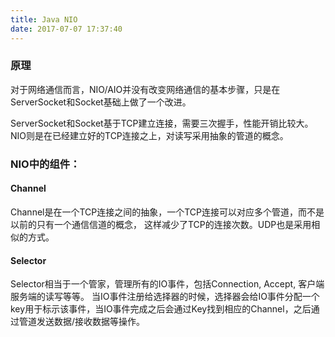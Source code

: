 ```yaml
---
title: Java NIO
date: 2017-07-07 17:37:40
---
```

### 原理
对于网络通信而言，NIO/AIO并没有改变网络通信的基本步骤，只是在ServerSocket和Socket基础上做了一个改进。

ServerSocket和Socket基于TCP建立连接，需要三次握手，性能开销比较大。NIO则是在已经建立好的TCP连接之上，对读写采用抽象的管道的概念。

### NIO中的组件：
#### Channel
Channel是在一个TCP连接之间的抽象，一个TCP连接可以对应多个管道，而不是以前的只有一个通信信道的概念， 这样减少了TCP的连接次数。UDP也是采用相似的方式。

#### Selector
Selector相当于一个管家，管理所有的IO事件，包括Connection, Accept, 客户端服务端的读写等等。
当IO事件注册给选择器的时候，选择器会给IO事件分配一个key用于标示该事件，当IO事件完成之后会通过Key找到相应的Channel，之后通过管道发送数据/接收数据等操作。
